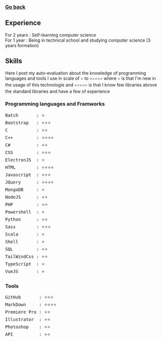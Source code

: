 ### [Go back](https://github.com/jasiukiewicztymon)

## Experience

For 2 years : Self-learning computer science <br>
For 1 year : Being in technical school and studying computer science (3 years formation)

## Skills

Here I post my auto-evaluation about the knowledge of programming languages and tools I use in scale of ```⭐️``` to ```⭐️⭐️⭐️⭐️⭐️``` where ```⭐️``` is that I'm new in the usage of this technologie and ```⭐️⭐️⭐️⭐️⭐️``` is that I know few libraries abrove the standard libraries and have a few of experience

### Programming languages and Framworks

<pre>
Batch       : ⭐️
Bootstrap   : ⭐️⭐️⭐️
C           : ⭐️⭐️ 
C++         : ⭐️⭐️⭐️⭐️ 
C#          : ⭐️⭐️
CSS         : ⭐️⭐️⭐️
ElectronJS  : ⭐️
HTML        : ⭐️⭐️⭐️⭐️
Javascript  : ⭐️⭐️⭐️
JQuery      : ⭐️⭐️⭐️⭐️
MongoDB     : ⭐️
NodeJS      : ⭐️⭐️
PHP         : ⭐️⭐️
Powershell  : ⭐️
Python      : ⭐️⭐️
Sass        : ⭐️⭐️⭐️
Scala       : ⭐️
Shell       : ⭐️
SQL         : ⭐️⭐️
TailWindCss : ⭐️⭐️
TypeScript  : ⭐️
VueJS       : ⭐️
</pre>

### Tools

<pre>
GitHub       : ⭐️⭐️⭐️
MarkDown     : ⭐️⭐️⭐️⭐️
Premiere Pro : ⭐️⭐️
Illustrator  : ⭐️⭐️
Photoshop    : ⭐️⭐️
API          : ⭐️⭐️
</pre>
